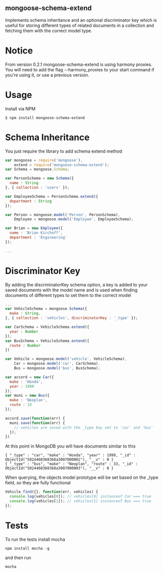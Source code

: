 ## mongoose-schema-extend

Implements schema inheritance and an optional discriminator key which is useful for storing different types of related documents in a collection and fetching them with the correct model type.

# Notice

From version 0.2.1 mongoose-schema-extend is using harmony proxies. You will need to add the flag
--harmony_proxies to your start command if you're using it, or use a previous version.

# Usage

Install via NPM

    $ npm install mongoose-schema-extend

# Schema Inheritance

You just require the library to add schema extend method

```javascript
var mongoose = require('mongoose'),
    extend = require('mongoose-schema-extend');
var Schema = mongoose.Schema;

var PersonSchema = new Schema({
  name : String
}, { collection : 'users' });

var EmployeeSchema = PersonSchema.extend({
  department : String
});

var Person = mongoose.model('Person', PersonSchema),
    Employee = mongoose.model('Employee', EmployeeSchema);

var Brian = new Employee({
  name : 'Brian Kirchoff',
  department : 'Engineering'
});

...
```

# Discriminator Key

By adding the discriminatorKey schema option, a key is added to your saved documents with the model name and is used when finding documents of different types to set them to the correct model

```javascript
...
var VehicleSchema = mongoose.Schema({ 
  make : String,
}, { collection : 'vehicles', discriminatorKey : '_type' });

var CarSchema = VehicleSchema.extend({
  year : Number
});
var BusSchema = VehicleSchema.extend({
  route : Number
})

var Vehicle = mongoose.model('vehicle', VehicleSchema),
    Car = mongoose.model('car', CarSchema),
    Bus = mongoose.model('bus', BusSchema);

var accord = new Car({ 
  make : 'Honda',
  year : 1999
});
var muni = new Bus({
  make : 'Neoplan',
  route : 33
});

accord.save(function(err) {
  muni.save(function(err) {
    // vehicles are saved with the _type key set to 'car' and 'bus'
  });
})

```

At this point in MongoDB you will have documents similar to this

    { "_type" : "car", "make" : "Honda", "year" : 1999, "_id" : ObjectId("5024460368368a3007000002"), "__v" : 0 }
    { "_type" : "bus", "make" : "Neoplan", "route" : 33, "_id" : ObjectId("5024460368368a3007000003"), "__v" : 0 }

When querying, the objects model prototype will be set based on the _type field, so they are fully functional

```javascript
Vehicle.find({}, function(err, vehicles) {
  console.log(vehicles[0]); // vehicles[0] instanceof Car === true
  console.log(vehicles[1]); // vehicles[1] instanceof Bus === true
});
```

# Tests

To run the tests install mocha

    npm install mocha -g

and then run

    mocha


